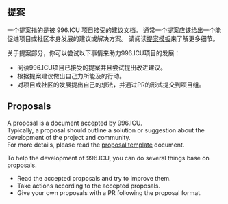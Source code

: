 提案
---
一个提案指的是被 996.ICU 项目接受的建议文档。
通常一个提案应该给出一个能促进项目或社区本身发展的建议或解决方案。
请阅读[提案模板](proposal_template.md)来了解更多细节。

关于提案部分，你可以尝试以下事情来助力996.ICU项目的发展：
- 阅读996.ICU项目已接受的提案并且尝试提出改进建议。
- 根据提案建议做出自己力所能及的行动。
- 对项目或社区的发展提出自己的想法，并通过PR的形式提交到项目组。

Proposals
---
A proposal is a document accepted by 996.ICU.  
Typically, a proposal should outline a solution or suggestion about the development of the project and community.  
For more details, please read the [proposal template](proposal_template.md) document.  

To help the development of 996.ICU, you can do several things base on proposals.

- Read the accepted proposals and try to improve them.
- Take actions according to the accepted proposals.
- Give your own proposals with a PR following the proposal format.
